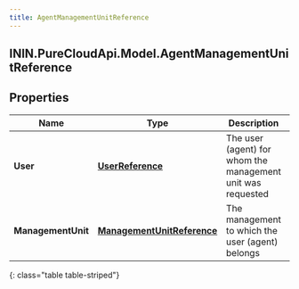 ```yaml
---
title: AgentManagementUnitReference
---
```

## ININ.PureCloudApi.Model.AgentManagementUnitReference

## Properties

|Name | Type | Description | Notes|
|------------ | ------------- | ------------- | -------------|
| **User** | [**UserReference**](UserReference.html) | The user (agent) for whom the management unit was requested | [optional] |
| **ManagementUnit** | [**ManagementUnitReference**](ManagementUnitReference.html) | The management to which the user (agent) belongs | [optional] |
{: class="table table-striped"}


